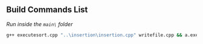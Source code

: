 ## Build Commands List

*Run inside the `main\` folder*
```bash
g++ executesort.cpp "..\insertion\insertion.cpp" writefile.cpp && a.exe
```